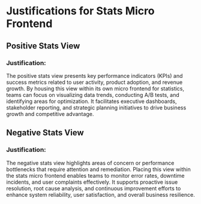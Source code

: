 # Justifications for Stats Micro Frontend

## Positive Stats View
### Justification:
The positive stats view presents key performance indicators (KPIs) and success metrics related to user activity, product adoption, and revenue growth. By housing this view within its own micro frontend for statistics, teams can focus on visualizing data trends, conducting A/B tests, and identifying areas for optimization. It facilitates executive dashboards, stakeholder reporting, and strategic planning initiatives to drive business growth and competitive advantage.

## Negative Stats View
### Justification:
The negative stats view highlights areas of concern or performance bottlenecks that require attention and remediation. Placing this view within the stats micro frontend enables teams to monitor error rates, downtime incidents, and user complaints effectively. It supports proactive issue resolution, root cause analysis, and continuous improvement efforts to enhance system reliability, user satisfaction, and overall business resilience.
